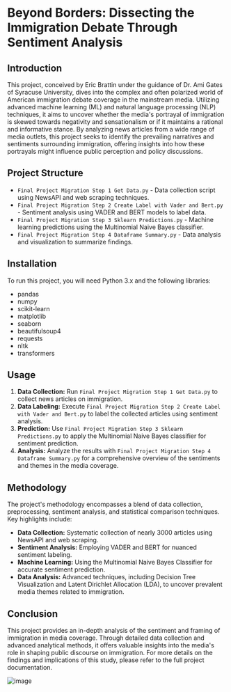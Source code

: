 # Beyond Borders: Dissecting the Immigration Debate Through Sentiment Analysis

## Introduction

This project, conceived by Eric Brattin under the guidance of Dr. Ami Gates of Syracuse University, dives into the complex and often polarized world of American immigration debate coverage in the mainstream media. Utilizing advanced machine learning (ML) and natural language processing (NLP) techniques, it aims to uncover whether the media's portrayal of immigration is skewed towards negativity and sensationalism or if it maintains a rational and informative stance.
By analyzing news articles from a wide range of media outlets, this project seeks to identify the prevailing narratives and sentiments surrounding immigration, offering insights into how these portrayals might influence public perception and policy discussions.

## Project Structure

- `Final Project Migration Step 1 Get Data.py` - Data collection script using NewsAPI and web scraping techniques.
- `Final Project Migration Step 2 Create Label with Vader and Bert.py` - Sentiment analysis using VADER and BERT models to label data.
- `Final Project Migration Step 3 Sklearn Predictions.py` - Machine learning predictions using the Multinomial Naive Bayes classifier.
- `Final Project Migration Step 4 Dataframe Summary.py` - Data analysis and visualization to summarize findings.

## Installation

To run this project, you will need Python 3.x and the following libraries:
- pandas
- numpy
- scikit-learn
- matplotlib
- seaborn
- beautifulsoup4
- requests
- nltk
- transformers

## Usage

1. **Data Collection:** Run `Final Project Migration Step 1 Get Data.py` to collect news articles on immigration.
2. **Data Labeling:** Execute `Final Project Migration Step 2 Create Label with Vader and Bert.py` to label the collected articles using sentiment analysis.
3. **Prediction:** Use `Final Project Migration Step 3 Sklearn Predictions.py` to apply the Multinomial Naive Bayes classifier for sentiment prediction.
4. **Analysis:** Analyze the results with `Final Project Migration Step 4 Dataframe Summary.py` for a comprehensive overview of the sentiments and themes in the media coverage.

## Methodology

The project's methodology encompasses a blend of data collection, preprocessing, sentiment analysis, and statistical comparison techniques. Key highlights include:
- **Data Collection:** Systematic collection of nearly 3000 articles using NewsAPI and web scraping.
- **Sentiment Analysis:** Employing VADER and BERT for nuanced sentiment labeling.
- **Machine Learning:** Using the Multinomial Naive Bayes Classifier for accurate sentiment prediction.
- **Data Analysis:** Advanced techniques, including Decision Tree Visualization and Latent Dirichlet Allocation (LDA), to uncover prevalent media themes related to immigration.

## Conclusion

This project provides an in-depth analysis of the sentiment and framing of immigration in media coverage. Through detailed data collection and advanced analytical methods, it offers valuable insights into the media's role in shaping public discourse on immigration.
For more details on the findings and implications of this study, please refer to the full project documentation.

![image](https://github.com/TruthQuest/NewsVoyager/assets/108246429/417c48d0-5c47-45d0-9f17-6ad8dd876dd9)
